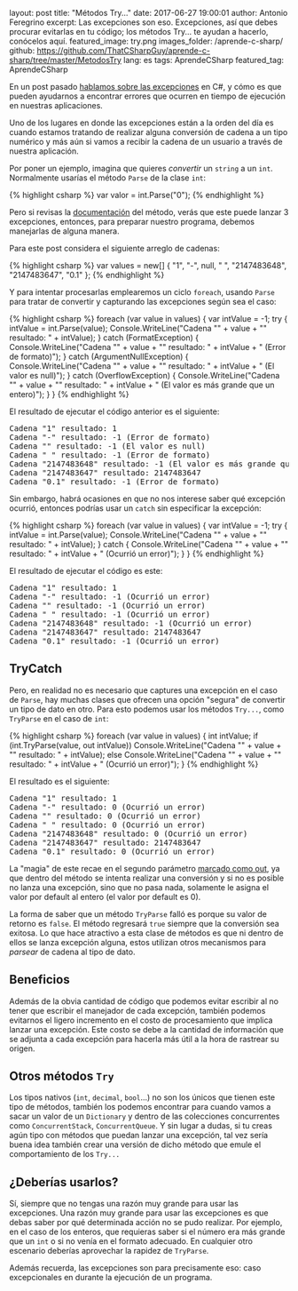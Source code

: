 layout: post
title: "Métodos Try..."
date: 2017-06-27 19:00:01
author: Antonio Feregrino
excerpt: Las excepciones son eso. Excepciones, así que debes procurar evitarlas en tu código; los métodos Try... te ayudan a hacerlo, conócelos aquí.
featured_image: try.png
images_folder: /aprende-c-sharp/
github: https://github.com/ThatCSharpGuy/aprende-c-sharp/tree/master/MetodosTry
lang: es
tags: AprendeCSharp
featured_tag: AprendeCSharp

En un post pasado <a href="..\excepciones-c-sharp" target="_blank">hablamos sobre las excepciones</a> en C#, y cómo es que pueden ayudarnos a encontrar errores que ocurren en tiempo de ejecución en nuestras aplicaciones.  

Uno de los lugares en donde las excepciones están a la orden del día es cuando estamos tratando de realizar alguna conversión de cadena a un tipo numérico y más aún si vamos a recibir la cadena de un usuario a través de nuestra aplicación.

Por poner un ejemplo, imagina que quieres *convertir* un `string` a un `int`. Normalmente usarías el método `Parse` de la clase `int`:

{% highlight csharp %}
var valor = int.Parse("0");
{% endhighlight %}  

Pero si revisas la <a href="https://msdn.microsoft.com/es-es/library/b3h1hf19(v=vs.110).aspx#Anchor_1" target="_blank">documentación</a> del método, verás que este puede lanzar 3 excepciones, entonces, para preparar nuestro programa, debemos manejarlas de alguna manera.

Para este post considera el siguiente arreglo de cadenas: 

{% highlight csharp %}
var values = new[]
{
    "1",
    "-",
    null,
    " ",
    "2147483648",
    "2147483647",
    "0.1"
};
{% endhighlight %}  

Y para intentar procesarlas emplearemos un ciclo `foreach`, usando `Parse` para tratar de convertir y capturando las excepciones según sea el caso:

{% highlight csharp %}
foreach (var value in values)
{
    var intValue = -1;
    try
    {
        intValue = int.Parse(value);
        Console.WriteLine("Cadena \"" + value + "\" resultado: " + intValue);
    }
    catch (FormatException)
    {
        Console.WriteLine("Cadena \"" + value + "\" resultado: " + intValue + " (Error de formato)");
    }
    catch (ArgumentNullException)
    {
        Console.WriteLine("Cadena \"" + value + "\" resultado: " + intValue + " (El valor es null)");
    }
    catch (OverflowException)
    {
        Console.WriteLine("Cadena \"" + value + "\" resultado: " + intValue +
                            " (El valor es más grande que un entero)");
    }
}
{% endhighlight %}  

El resultado de ejecutar el código anterior es el siguiente:  

<pre>
Cadena "1" resultado: 1
Cadena "-" resultado: -1 (Error de formato)
Cadena "" resultado: -1 (El valor es null)
Cadena " " resultado: -1 (Error de formato)
Cadena "2147483648" resultado: -1 (El valor es más grande que un entero)
Cadena "2147483647" resultado: 2147483647
Cadena "0.1" resultado: -1 (Error de formato)
</pre>

Sin embargo, habrá ocasiones en que no nos interese saber qué excepción ocurrió, entonces podrías usar un `catch` sin especificar la excepción:

{% highlight csharp %}
foreach (var value in values)
{
    var intValue = -1;
    try
    {
        intValue = int.Parse(value);
        Console.WriteLine("Cadena \"" + value + "\" resultado: " + intValue);
    }
    catch
    {
        Console.WriteLine("Cadena \"" + value + "\" resultado: " + intValue + " (Ocurrió un error)");
    }
}
{% endhighlight %}  

El resultado de ejecutar el código es este:  

<pre>
Cadena "1" resultado: 1
Cadena "-" resultado: -1 (Ocurrió un error)
Cadena "" resultado: -1 (Ocurrió un error)
Cadena " " resultado: -1 (Ocurrió un error)
Cadena "2147483648" resultado: -1 (Ocurrió un error)
Cadena "2147483647" resultado: 2147483647
Cadena "0.1" resultado: -1 (Ocurrió un error)
</pre>

## TryCatch  
Pero, en realidad no es necesario que captures una excepción en el caso de `Parse`, hay muchas clases que ofrecen una opción "segura" de convertir un tipo de dato en otro. Para esto podemos usar los métodos `Try...`, como `TryParse` en el caso de `int`:

{% highlight csharp %}
foreach (var value in values)
{
    int intValue;
    if (int.TryParse(value, out intValue))
        Console.WriteLine("Cadena \"" + value + "\" resultado: " + intValue);
    else
        Console.WriteLine("Cadena \"" + value + "\" resultado: " + intValue + " (Ocurrió un error)");
}
{% endhighlight %}  

El resultado es el siguiente:

<pre>
Cadena "1" resultado: 1
Cadena "-" resultado: 0 (Ocurrió un error)
Cadena "" resultado: 0 (Ocurrió un error)
Cadena " " resultado: 0 (Ocurrió un error)
Cadena "2147483648" resultado: 0 (Ocurrió un error)
Cadena "2147483647" resultado: 2147483647
Cadena "0.1" resultado: 0 (Ocurrió un error)
</pre>

La "magia" de este recae en el segundo parámetro <a href="..\out-ref-c-sharp" target="_blank">marcado como out</a>, ya que dentro del método se intenta realizar una conversión y si no es posible no lanza una excepción, sino que no pasa nada, solamente le asigna el valor por default al entero (el valor por default es 0).

La forma de saber que un método `TryParse` falló es porque su valor de retorno es `false`. El método regresará `true` siempre que la conversión sea exitosa. Lo que hace atractivo a esta clase de métodos es que ni dentro de ellos se lanza excepción alguna, estos utilizan otros mecanismos para *parsear* de cadena al tipo de dato.

## Beneficios  
Además de la obvia cantidad de código que podemos evitar escribir al no tener que escribir el manejador de cada excepción, también podemos evitarnos el ligero incremento en el costo de procesamiento que implica lanzar una excepción. Este costo se debe a la cantidad de información que se adjunta a cada excepción para hacerla más útil a la hora de rastrear su origen.

## Otros métodos `Try`
Los tipos nativos (`int`, `decimal`, `bool`...) no son los únicos que tienen este tipo de métodos, también los podemos encontrar para cuando vamos a sacar un valor de un `Dictionary` y dentro de las colecciones concurrentes como `ConcurrentStack`, `ConcurrentQueue`. Y sin lugar a dudas, si tu creas agún tipo con métodos que puedan lanzar una excepción, tal vez sería buena idea también crear una versión de dicho método que emule el comportamiento de los `Try...`

## ¿Deberías usarlos?
Sí, siempre que no tengas una razón muy grande para usar las excepciones. Una razón muy grande para usar las excepciones es que debas saber por qué determinada acción no se pudo realizar. Por ejemplo, en el caso de los enteros, que requieras saber si el número era más grande que un `int` o si no venía en el formato adecuado. En cualquier otro escenario deberías aprovechar la rapidez de `TryParse`.  

Además recuerda, las excepciones son para precisamente eso: caso excepcionales en durante la ejecución de un programa.